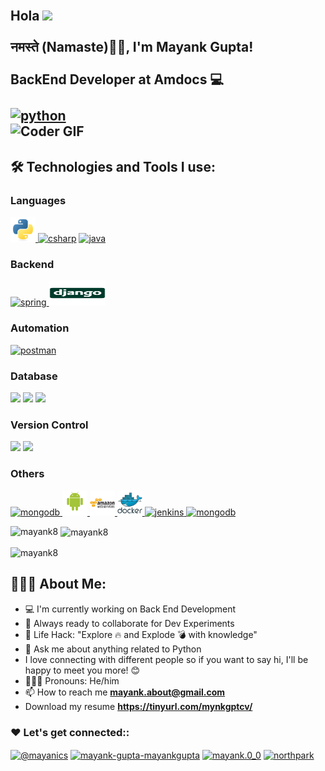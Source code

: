 
<h2 align="left">
 <abc>
  <br>Hola <img src="https://user-images.githubusercontent.com/42378118/110234147-e3259600-7f4e-11eb-95be-0c4047144dea.gif" width="30"><br>
  <br> नमस्ते (Namaste)🙏🏻, I'm Mayank  Gupta! <br>
  <br> BackEnd Developer at Amdocs 💻<br>
  <br> <a href="https://tinyurl.com/mynkgptcv/" target="_blank"> <img src="https://digitalmarketing.temple.edu/lcollins/wp-content/uploads/sites/245/2018/09/Download-Resume-Button.png" alt="python" width="300" height="80"/> </a> 
 
  <br> 
    <img src="https://media.giphy.com/media/SWoSkN6DxTszqIKEqv/giphy.gif" alt="Coder GIF" width="500">
 </abc>
</h2> 
<h2 align="left">🛠️ Technologies and Tools I use:</h2>


<p>

### Languages
 <a href="https://www.python.org" target="_blank"> <img src="https://raw.githubusercontent.com/devicons/devicon/master/icons/python/python-original.svg" alt="python" width="40" height="40"/> </a> 
<a href="https://dotnet.microsoft.com/" target="_blank"> <img src="https://upload.wikimedia.org/wikipedia/commons/4/4f/Csharp_Logo.png" alt="csharp" width="50" height="50"/></a>
<a href="https://docs.microsoft.com/en-us/dotnet/visual-basic/" target="_blank"> <img src="https://www.vectorlogo.zone/logos/microsoft_vb/microsoft_vb-ar21.svg" alt="java" width="80" height="40"/></a>


### Backend
<a href="https://dotnet.microsoft.com/" target="_blank"> <img src="https://www.vectorlogo.zone/logos/dotnet/dotnet-horizontal.svg" alt="spring" width="110" height="30"/> </a>
<a href="https://www.djangoproject.com/" target="_blank"> <img src="https://raw.githubusercontent.com/devicons/devicon/master/icons/django/django-original.svg" alt="django" width="90" height="40"/> </a> 

### Automation
<a href="https://postman.com" target="_blank"> <img src="https://www.vectorlogo.zone/logos/getpostman/getpostman-icon.svg" alt="postman" width="40" height="40"/> </a> 

### Database
<code><img width="10%" src="https://www.vectorlogo.zone/logos/oracle/oracle-ar21.svg"></code>
<code><img width="10%" src="https://www.vectorlogo.zone/logos/sqlite/sqlite-ar21.svg"></code>
<code><img width="10%" src="https://www.vectorlogo.zone/logos/postgresql/postgresql-ar21.svg"></code>


### Version Control
<code><img width="10%" src="https://www.vectorlogo.zone/logos/github/github-ar21.svg"></code>
<code><img width="10%" src="https://www.vectorlogo.zone/logos/git-scm/git-scm-ar21.svg"></code>
 
### Others
<p align="left"> 
 <a href="https://unity.com/" target="_blank"> <img src="https://www.vectorlogo.zone/logos/unity3d/unity3d-icon.svg" alt="mongodb" width="40" height="40"/> </a> 
 <a href="https://developer.android.com" target="_blank"> <img src="https://raw.githubusercontent.com/devicons/devicon/master/icons/android/android-original-wordmark.svg" alt="android" width="40" height="40"/> </a>
<a href="https://aws.amazon.com" target="_blank"> <img src="https://raw.githubusercontent.com/devicons/devicon/master/icons/amazonwebservices/amazonwebservices-original-wordmark.svg" alt="aws" width="40" height="40"/> </a> 
<a href="https://www.docker.com/" target="_blank"> <img src="https://raw.githubusercontent.com/devicons/devicon/master/icons/docker/docker-original-wordmark.svg" alt="docker" width="40" height="40"/> </a> 
<a href="https://www.jenkins.io" target="_blank"> <img src="https://www.vectorlogo.zone/logos/jenkins/jenkins-icon.svg" alt="jenkins" width="40" height="40"/> </a> 
<a href="https://inkscape.org/" target="_blank"> <img src="https://www.vectorlogo.zone/logos/inkscape/inkscape-icon.svg" alt="mongodb" width="40" height="40"/> </a> 
  
 
<p><img align="left" src="https://github-readme-stats.vercel.app/api/top-langs?username=mayank8&show_icons=true&locale=en&layout=compact" alt="mayank8" /></p>

<p>&nbsp;<img align="center" src="https://github-readme-stats.vercel.app/api?username=mayank8&show_icons=true&locale=en" alt="mayank8" /></p>

<p><img align="center" src="https://github-readme-streak-stats.herokuapp.com/?user=mayank8&" alt="mayank8" /></p>

<h2 align="left">👨🏻‍💻 About Me:</h2>
 
- 💻 I'm currently working on Back End Development
- 🚀 Always ready to collaborate for Dev Experiments
- 🎯 Life Hack: "Explore 🔥 and Explode 💣 with knowledge"
- 💬 Ask me about anything related to Python
- I love connecting with different people so if you want to say hi, I'll be happy to meet you more! 😊
- 👨🏽‍💻 Pronouns: He/him
- 📫 How to reach me **mayank.about@gmail.com**
- Download my resume **https://tinyurl.com/mynkgptcv/**

<h3 align="left">❤️ Let's get connected::</h3>
<p align="left">
<a href="https://twitter.com/mayanics" target="blank"><img align="center" src="https://raw.githubusercontent.com/rahuldkjain/github-profile-readme-generator/master/src/images/icons/Social/twitter.svg" alt="@mayanics" height="30" width="40" /></a>
<a href="https://www.linkedin.com/in/mayankinc/" target="blank"><img align="center" src="https://raw.githubusercontent.com/rahuldkjain/github-profile-readme-generator/master/src/images/icons/Social/linked-in-alt.svg" alt="mayank-gupta-mayankgupta" height="30" width="40" /></a>
<a href="https://instagram.com/mayank.0_0" target="blank"><img align="center" src="https://raw.githubusercontent.com/rahuldkjain/github-profile-readme-generator/master/src/images/icons/Social/instagram.svg" alt="mayank.0_0" height="30" width="40" /></a>
<a href="https://northpark.in/" target="blank"><img align="center" src="https://i.ibb.co/vvB2ynZ/Northpark.jpg" alt="northpark" height="40" width="40" /></a>
</p>
